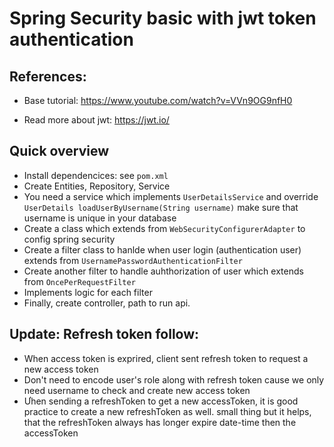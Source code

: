 # Spring Security basic with jwt token authentication

## References:

- Base tutorial: https://www.youtube.com/watch?v=VVn9OG9nfH0

- Read more about jwt: https://jwt.io/

## Quick overview
- Install dependencices: see `pom.xml`
- Create Entities, Repository, Service
- You need a service which implements `UserDetailsService` and override `UserDetails loadUserByUsername(String username)` make sure that username is unique in your database
- Create a class which extends from `WebSecurityConfigurerAdapter` to config spring security
- Create a filter class to hanlde when user login (authentication user) extends from `UsernamePasswordAuthenticationFilter`
- Create another filter to handle auhthorization of user which extends from `OncePerRequestFilter`
- Implements logic for each filter 
- Finally, create controller, path to run api.

## Update: Refresh token follow:
- When access token is exprired, client sent refresh token to request a new access token
- Don't need to encode user's role along with refresh token cause we only need username to check and create new access token
- Ưhen sending a refreshToken to get a new accessToken, it is good practice to create a new refreshToken as well. small thing but it helps, that the refreshToken always has longer expire date-time then the accessToken

